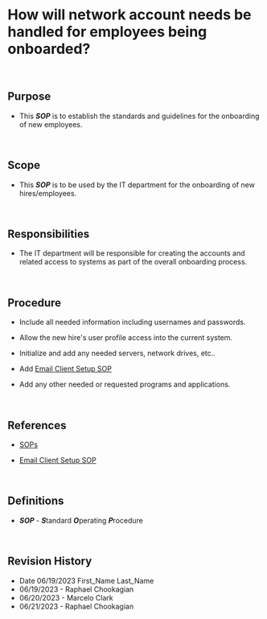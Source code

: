 # How will network account needs be handled for employees being onboarded?

<br>

## Purpose

* This ***SOP*** is to establish the standards and guidelines for the onboarding of new employees.

<br>

## Scope

* This ***SOP*** is to be used by the IT department for the onboarding of new hires/employees.

<br>

## Responsibilities

* The IT department will be responsible for creating the accounts and related access to systems as part of the overall onboarding process.

<br>

## Procedure

* Include all needed information including usernames and passwords.

* Allow the new hire's user profile access into the current system.

* Initialize and add any needed servers, network drives, etc..

* Add [Email Client Setup SOP](https://github.com/knonsense/Documentation/tree/dev/SOPs)

* Add any other needed or requested programs and applications.

<br>

## References

* [SOPs](../SOPs/)

* [Email Client Setup SOP](https://github.com/knonsense/Documentation/tree/dev/SOPs)

<br>

## Definitions

* ***SOP*** - ***S***tandard ***O***perating ***P***rocedure

<br>

## Revision History

* Date 06/19/2023 First_Name Last_Name
* 06/19/2023 - Raphael Chookagian
* 06/20/2023 - Marcelo Clark
* 06/21/2023 - Raphael Chookagian
